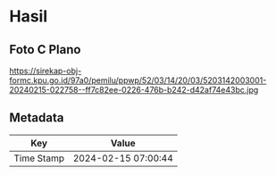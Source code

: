 # Hasil

## Foto C Plano

https://sirekap-obj-formc.kpu.go.id/97a0/pemilu/ppwp/52/03/14/20/03/5203142003001-20240215-022758--ff7c82ee-0226-476b-b242-d42af74e43bc.jpg


## Metadata

| Key        | Value               |
| ---------- | ------------------- |
| Time Stamp | 2024-02-15 07:00:44 |



